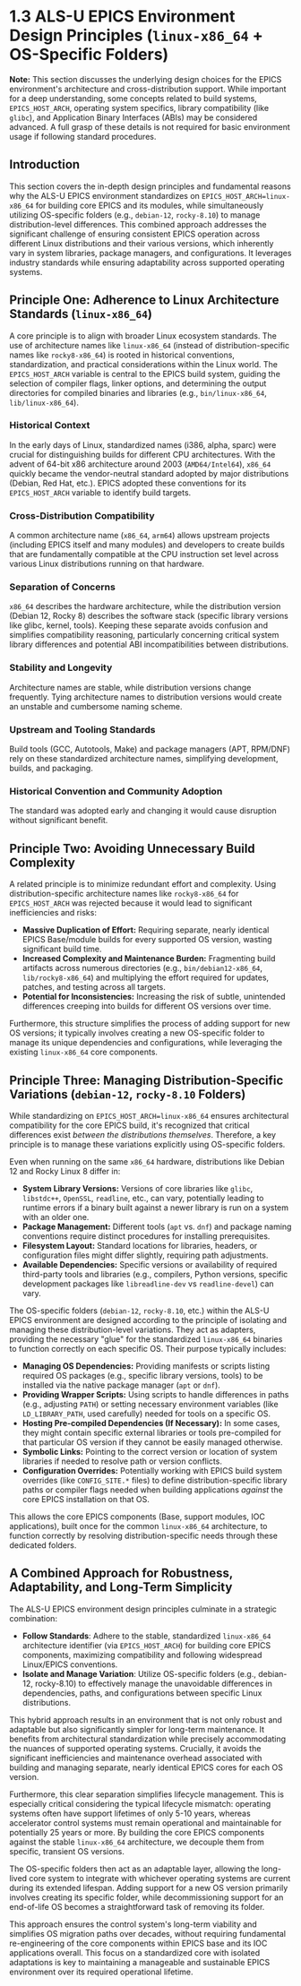 # 1.3 ALS-U EPICS Environment Design Principles (`linux-x86_64` + OS-Specific Folders)

**Note:** This section discusses the underlying design choices for the EPICS environment's architecture and cross-distribution support. While important for a deep understanding, some concepts related to build systems, `EPICS_HOST_ARCH`, operating system specifics, library compatibility (like `glibc`), and Application Binary Interfaces (ABIs) may be considered advanced. A full grasp of these details is not required for basic environment usage if following standard procedures.

## Introduction

This section covers the in-depth design principles and fundamental reasons why the ALS-U EPICS environment standardizes on `EPICS_HOST_ARCH=linux-x86_64` for building core EPICS and its modules, while simultaneously utilizing OS-specific folders (e.g., `debian-12`, `rocky-8.10`) to manage distribution-level differences. This combined approach addresses the significant challenge of ensuring consistent EPICS operation across different Linux distributions and their various versions, which inherently vary in system libraries, package managers, and configurations. It leverages industry standards while ensuring adaptability across supported operating systems.

## Principle One: Adherence to Linux Architecture Standards (`linux-x86_64`)

A core principle is to align with broader Linux ecosystem standards. The use of architecture names like `linux-x86_64` (instead of distribution-specific names like `rocky8-x86_64`) is rooted in historical conventions, standardization, and practical considerations within the Linux world. The `EPICS_HOST_ARCH` variable is central to the EPICS build system, guiding the selection of compiler flags, linker options, and determining the output directories for compiled binaries and libraries (e.g., `bin/linux-x86_64`, `lib/linux-x86_64`).

### Historical Context
In the early days of Linux, standardized names (i386, alpha, sparc) were crucial for distinguishing builds for different CPU architectures. With the advent of 64-bit x86 architecture around 2003 (`AMD64/Intel64`), `x86_64` quickly became the vendor-neutral standard adopted by major distributions (Debian, Red Hat, etc.). EPICS adopted these conventions for its `EPICS_HOST_ARCH` variable to identify build targets.

### Cross-Distribution Compatibility
A common architecture name (`x86_64`, `arm64`) allows upstream projects (including EPICS itself and many modules) and developers to create builds that are fundamentally compatible at the CPU instruction set level across various Linux distributions running on that hardware.

### Separation of Concerns
`x86_64` describes the hardware architecture, while the distribution version (Debian 12, Rocky 8) describes the software stack (specific library versions like glibc, kernel, tools). Keeping these separate avoids confusion and simplifies compatibility reasoning, particularly concerning critical system library differences and potential ABI incompatibilities between distributions.

### Stability and Longevity
Architecture names are stable, while distribution versions change frequently. Tying architecture names to distribution versions would create an unstable and cumbersome naming scheme.

### Upstream and Tooling Standards
Build tools (GCC, Autotools, Make) and package managers (APT, RPM/DNF) rely on these standardized architecture names, simplifying development, builds, and packaging.

### Historical Convention and Community Adoption
The standard was adopted early and changing it would cause disruption without significant benefit.

## Principle Two: Avoiding Unnecessary Build Complexity

A related principle is to minimize redundant effort and complexity. Using distribution-specific architecture names like `rocky8-x86_64` for `EPICS_HOST_ARCH` was rejected because it would lead to significant inefficiencies and risks:

* **Massive Duplication of Effort:** Requiring separate, nearly identical EPICS Base/module builds for every supported OS version, wasting significant build time.
* **Increased Complexity and Maintenance Burden:** Fragmenting build artifacts across numerous directories (e.g., `bin/debian12-x86_64`, `lib/rocky8-x86_64`) and multiplying the effort required for updates, patches, and testing across all targets.
* **Potential for Inconsistencies:** Increasing the risk of subtle, unintended differences creeping into builds for different OS versions over time.

Furthermore, this structure simplifies the process of adding support for new OS versions; it typically involves creating a new OS-specific folder to manage its unique dependencies and configurations, while leveraging the existing `linux-x86_64` core components.

## Principle Three: Managing Distribution-Specific Variations (`debian-12`, `rocky-8.10` Folders)

While standardizing on `EPICS_HOST_ARCH=linux-x86_64` ensures architectural compatibility for the core EPICS build, it's recognized that critical differences exist *between the distributions themselves*. Therefore, a key principle is to manage these variations explicitly using OS-specific folders.

Even when running on the same `x86_64` hardware, distributions like Debian 12 and Rocky Linux 8 differ in:

* **System Library Versions:** Versions of core libraries like `glibc`, `libstdc++`, `OpenSSL`, `readline`, etc., can vary, potentially leading to runtime errors if a binary built against a newer library is run on a system with an older one.
* **Package Management:** Different tools (`apt` vs. `dnf`) and package naming conventions require distinct procedures for installing prerequisites.
* **Filesystem Layout:** Standard locations for libraries, headers, or configuration files might differ slightly, requiring path adjustments.
* **Available Dependencies:** Specific versions or availability of required third-party tools and libraries (e.g., compilers, Python versions, specific development packages like `libreadline-dev` vs `readline-devel`) can vary.

The OS-specific folders (`debian-12`, `rocky-8.10`, etc.) within the ALS-U EPICS environment are designed according to the principle of isolating and managing these distribution-level variations. They act as adapters, providing the necessary "glue" for the standardized `linux-x86_64` binaries to function correctly on each specific OS. Their purpose typically includes:

* **Managing OS Dependencies:** Providing manifests or scripts listing required OS packages (e.g., specific library versions, tools) to be installed via the native package manager (`apt` or `dnf`).
* **Providing Wrapper Scripts:** Using scripts to handle differences in paths (e.g., adjusting `PATH`) or setting necessary environment variables (like `LD_LIBRARY_PATH`, used carefully) needed for tools on a specific OS.
* **Hosting Pre-compiled Dependencies (If Necessary):** In some cases, they might contain specific external libraries or tools pre-compiled for that particular OS version if they cannot be easily managed otherwise.
* **Symbolic Links:** Pointing to the correct version or location of system libraries if needed to resolve path or version conflicts.
* **Configuration Overrides:** Potentially working with EPICS build system overrides (like `CONFIG_SITE.*` files) to define distribution-specific library paths or compiler flags needed when building applications *against* the core EPICS installation on that OS.

This allows the core EPICS components (Base, support modules, IOC applications), built once for the common `linux-x86_64` architecture, to function correctly by resolving distribution-specific needs through these dedicated folders.

## A Combined Approach for Robustness, Adaptability, and Long-Term Simplicity

The ALS-U EPICS environment design principles culminate in a strategic combination:

* **Follow Standards**: Adhere to the stable, standardized `linux-x86_64` architecture identifier (via `EPICS_HOST_ARCH`) for building core EPICS components, maximizing compatibility and following widespread Linux/EPICS conventions.
* **Isolate and Manage Variation**: Utilize OS-specific folders (e.g., debian-12, rocky-8.10) to effectively manage the unavoidable differences in dependencies, paths, and configurations between specific Linux distributions.

This hybrid approach results in an environment that is not only robust and adaptable but also significantly simpler for long-term maintenance. It benefits from architectural standardization while precisely accommodating the nuances of supported operating systems. Crucially, it avoids the significant inefficiencies and maintenance overhead associated with building and managing separate, nearly identical EPICS cores for each OS version.

Furthermore, this clear separation simplifies lifecycle management. This is especially critical considering the typical lifecycle mismatch: operating systems often have support lifetimes of only 5-10 years, whereas accelerator control systems must remain operational and maintainable for potentially 25 years or more. By building the core EPICS components against the stable `linux-x86_64` architecture, we decouple them from specific, transient OS versions. 

The OS-specific folders then act as an adaptable layer, allowing the long-lived core system to integrate with whichever operating systems are current during its extended lifespan. Adding support for a new OS version primarily involves creating its specific folder, while decommissioning support for an end-of-life OS becomes a straightforward task of removing its folder. 

This approach ensures the control system's long-term viability and simplifies OS migration paths over decades, without requiring fundamental re-engineering of the core components within EPICS base and its IOC applications overall. This focus on a standardized core with isolated adaptations is key to maintaining a manageable and sustainable EPICS environment over its required operational lifetime.